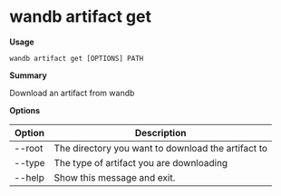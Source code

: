# wandb artifact get

**Usage**

`wandb artifact get [OPTIONS] PATH`

**Summary**

Download an artifact from wandb

**Options**

| **Option** | **Description**                                    |
| ---------- | -------------------------------------------------- |
| --root     | The directory you want to download the artifact to |
| --type     | The type of artifact you are downloading           |
| --help     | Show this message and exit.                        |
